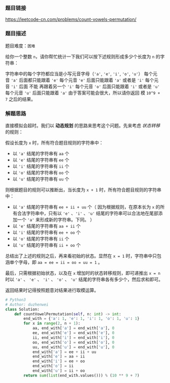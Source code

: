 ### 题目链接
https://leetcode-cn.com/problems/count-vowels-permutation/

### 题目描述
题目难度：```困难```

给你一个整数 ```n```，请你帮忙统计一下我们可以按下述规则形成多少个长度为 ```n``` 的字符串：

字符串中的每个字符都应当是小写元音字母（```'a'```, ```'e'```, ```'i'```, ```'o'```, ```'u'```）
每个元音 ```'a'``` 后面都只能跟着 ```'e'```
每个元音 ```'e'``` 后面只能跟着 ```'a'``` 或者是 ```'i'```
每个元音 ```'i'``` 后面 不能 再跟着另一个 ```'i'```
每个元音 ```'o'``` 后面只能跟着 ```'i'``` 或者是 ```'u'```
每个元音 ```'u'``` 后面只能跟着 ```'a'```
由于答案可能会很大，所以请你返回 模 ```10^9 + 7``` 之后的结果。

### 解题思路
直接模拟会超时。我们以 **动态规划** 的思路来思考这个问题。先来考虑 *状态转移* 的规则：

假设长度为 ```x``` 时，所有符合题目规则的字符串中：

- 以 ```'a'``` 结尾的字符串有 ```aa``` 个
- 以 ```'e'``` 结尾的字符串有 ```ee``` 个
- 以 ```'i'``` 结尾的字符串有 ```ii``` 个
- 以 ```'o'``` 结尾的字符串有 ```oo``` 个
- 以 ```'u'``` 结尾的字符串有 ```uu``` 个

则根据题目的规则可以推断出，当长度为 ```x + 1``` 时，所有符合题目规则的字符串中：

- 以 ```'a'``` 结尾的字符串有 ```ee + ii + uu``` 个（ 因为根据规则，在原本长为 ```x``` 的所有合法字符串中，只有以 ```'e'``` 、```'i'``` 、```'u'``` 结尾的字符串可以合法地在尾部添加一个 ```'a'``` 来形成新的字符串。下同。 ）
- 以 ```'e'``` 结尾的字符串有 ```aa + ii``` 个
- 以 ```'i'``` 结尾的字符串有 ```ee + oo``` 个
- 以 ```'o'``` 结尾的字符串有 ```ii``` 个
- 以 ```'u'``` 结尾的字符串有 ```ii + oo``` 个

总结出了上述的规则之后，再来看初始的状态。显然在 ```x = 1``` 时，字符串中只包涵单个字母，即 ```aa = ee = ii = oo = uu = 1``` 。

最后，只需根据初始状态，以及在 ```x``` 增加时的状态转移规则，即可递推出 ```x = n``` 时以 ```'a'``` 、 ```'e'``` 、 ```'i'``` 、 ```'o'``` 、 ```'u'``` 结尾的字符串各有多少个，然后求和即可。

返回结果时记得按照题意对结果进行取模运算。

```python
# Python3
# Author: duzhenwei
class Solution:
    def countVowelPermutation(self, n: int) -> int:
        end_with = {'a': 1, 'e': 1, 'i': 1, 'o': 1, 'u': 1}
        for x in range(2, n + 1):
            aa, end_with['a'] = end_with['a'], 0
            ee, end_with['e'] = end_with['e'], 0
            ii, end_with['i'] = end_with['i'], 0
            oo, end_with['o'] = end_with['o'], 0
            uu, end_with['u'] = end_with['u'], 0
            end_with['a'] = ee + ii + uu
            end_with['e'] = aa + ii
            end_with['i'] = ee + oo
            end_with['o'] = ii
            end_with['u'] = ii + oo
        return sum(list(end_with.values())) % (10 ** 9 + 7)
```
